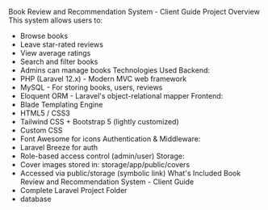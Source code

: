 Book Review and Recommendation System - Client Guide
Project Overview
This system allows users to:
- Browse books
- Leave star-rated reviews
- View average ratings
- Search and filter books
- Admins can manage books
Technologies Used
Backend:
- PHP (Laravel 12.x) - Modern MVC web framework
- MySQL - For storing books, users, reviews
- Eloquent ORM - Laravel's object-relational mapper
Frontend:
- Blade Templating Engine
- HTML5 / CSS3
- Tailwind CSS + Bootstrap 5 (lightly customized)
- Custom CSS
- Font Awesome for icons
Authentication & Middleware:
- Laravel Breeze for auth
- Role-based access control (admin/user)
Storage:
- Cover images stored in: storage/app/public/covers
- Accessed via public/storage (symbolic link)
What's Included
Book Review and Recommendation System - Client Guide
- Complete Laravel Project Folder
- database
